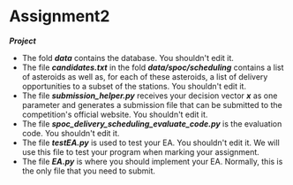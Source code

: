 # Assignment2

***Project***
* The fold ***data*** contains the database. You shouldn't edit it.
* The file ***candidates.txt*** in the fold ***data/spoc/scheduling*** contains a list of asteroids as well as, for each of these asteroids, a list of delivery opportunities to a subset of the stations. You shouldn't edit it.
* The file ***submission_helper.py*** receives your decision vector ***x*** as one parameter and generates a submission file that can be submitted to the competition's official website. You shouldn't edit it.
* The file ***spoc_delivery_scheduling_evaluate_code.py*** is the evaluation code. You shouldn't edit it.
* The file ***testEA.py*** is used to test your EA. You shouldn't edit it. We will use this file to test your program when marking your assignment.
* The file ***EA.py*** is where you should implement your EA. Normally, this is the only file that you need to submit.

